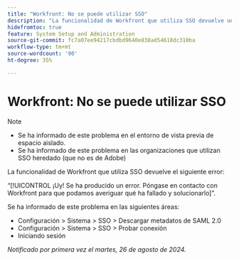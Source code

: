 ```yaml
---
title: "Workfront: No se puede utilizar SSO"
description: "La funcionalidad de Workfront que utiliza SSO devuelve un error ¡Uy!"
hidefromtoc: true
feature: System Setup and Administration
source-git-commit: fc7a07ee94217cbdbd9640e838ad54618dc310ba
workflow-type: tm+mt
source-wordcount: '90'
ht-degree: 35%

---
```



# Workfront: No se puede utilizar SSO

>[!NOTE]
>
>* Se ha informado de este problema en el entorno de vista previa de espacio aislado.
>* Se ha informado de este problema en las organizaciones que utilizan SSO heredado (que no es de Adobe)

La funcionalidad de Workfront que utiliza SSO devuelve el siguiente error:

“[!UICONTROL ¡Uy! Se ha producido un error. Póngase en contacto con Workfront para que podamos averiguar qué ha fallado y solucionarlo]”.

Se ha informado de este problema en las siguientes áreas:

* Configuración > Sistema > SSO > Descargar metadatos de SAML 2.0
* Configuración > Sistema > SSO > Probar conexión
* Iniciando sesión

_Notificado por primera vez el martes, 26 de agosto de 2024._
